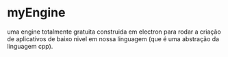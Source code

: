 # myEngine
uma engine totalmente gratuita construida em electron para rodar a criação de aplicativos de baixo nivel em nossa linguagem (que é uma abstração da linguagem cpp).
